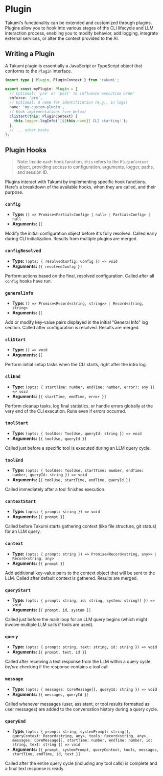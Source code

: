 # Plugin

Takumi's functionality can be extended and customized through plugins. Plugins allow you to hook into various stages of the CLI lifecycle and LLM interaction process, enabling you to modify behavior, add logging, integrate external services, or alter the context provided to the AI.

## Writing a Plugin

A Takumi plugin is essentially a JavaScript or TypeScript object that conforms to the `Plugin` interface.

```typescript
import type { Plugin, PluginContext } from 'takumi';

export const myPlugin: Plugin = {
  // Optional: 'pre' or 'post' to influence execution order
  enforce: 'pre',
  // Optional: A name for identification (e.g., in logs)
  name: 'my-custom-plugin',
  // Hook implementations (see below)
  cliStart(this: PluginContext) {
    this.logger.logInfo(`[${this.name}] CLI starting!`);
  },
  // ... other hooks
};
```

## Plugin Hooks

> Note: Inside each hook function, `this` refers to the `PluginContext` object, providing access to configuration, arguments, logger, paths, and session ID.

Plugins interact with Takumi by implementing specific hook functions. Here's a breakdown of the available hooks, when they are called, and their purpose.

### `config`

-   **Type:** `() => Promise<Partial<Config> | null> | Partial<Config> | null`
-   **Arguments:** `[]`

Modify the initial configuration object before it's fully resolved. Called early during CLI initialization. Results from multiple plugins are merged.

### `configResolved`

-   **Type:** `(opts: { resolvedConfig: Config }) => void`
-   **Arguments:** `[{ resolvedConfig }]`

Perform actions based on the final, resolved configuration. Called after all `config` hooks have run.

### `generalInfo`

-   **Type:** `() => Promise<Record<string, string>> | Record<string, string>`
-   **Arguments:** `[]`

Add or modify key-value pairs displayed in the initial "General Info" log section. Called after configuration is resolved. Results are merged.

### `cliStart`

-   **Type:** `() => void`
-   **Arguments:** `[]`

Perform initial setup tasks when the CLI starts, right after the intro log.

### `cliEnd`

-   **Type:** `(opts: { startTime: number, endTime: number, error?: any }) => void`
-   **Arguments:** `[{ startTime, endTime, error }]`

Perform cleanup tasks, log final statistics, or handle errors globally at the very end of the CLI execution. Runs even if errors occurred.

### `toolStart`

-   **Type:** `(opts: { toolUse: ToolUse, queryId: string }) => void`
-   **Arguments:** `[{ toolUse, queryId }]`

Called just before a specific tool is executed during an LLM query cycle.

### `toolEnd`

-   **Type:** `(opts: { toolUse: ToolUse, startTime: number, endTime: number, queryId: string }) => void`
-   **Arguments:** `[{ toolUse, startTime, endTime, queryId }]`

Called immediately after a tool finishes execution.

### `contextStart`

-   **Type:** `(opts: { prompt: string }) => void`
-   **Arguments:** `[{ prompt }]`

Called before Takumi starts gathering context (like file structure, git status) for an LLM query.

### `context`

-   **Type:** `(opts: { prompt: string }) => Promise<Record<string, any>> | Record<string, any>`
-   **Arguments:** `[{ prompt }]`

Add additional key-value pairs to the context object that will be sent to the LLM. Called after default context is gathered. Results are merged.

### `queryStart`

-   **Type:** `(opts: { prompt: string, id: string, system: string[] }) => void`
-   **Arguments:** `[{ prompt, id, system }]`

Called just before the main loop for an LLM query begins (which might involve multiple LLM calls if tools are used).

### `query`

-   **Type:** `(opts: { prompt: string, text: string, id: string }) => void`
-   **Arguments:** `[{ prompt, text, id }]`

Called after receiving a text response from the LLM within a query cycle, *before* checking if the response contains a tool call.

### `message`

-   **Type:** `(opts: { messages: CoreMessage[], queryId: string }) => void`
-   **Arguments:** `[{ messages, queryId }]`

Called whenever messages (user, assistant, or tool results formatted as user messages) are added to the conversation history during a query cycle.

### `queryEnd`

-   **Type:** `(opts: { prompt: string, systemPrompt: string[], queryContext: Record<string, any>, tools: Record<string, any>, messages: CoreMessage[], startTime: number, endTime: number, id: string, text: string }) => void`
-   **Arguments:** `[{ prompt, systemPrompt, queryContext, tools, messages, startTime, endTime, id, text }]`

Called after the entire query cycle (including any tool calls) is complete and a final text response is ready.
